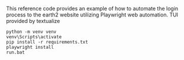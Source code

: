 This reference code provides an example of how to automate the login process to the earth2 website utilizing Playwright web automation.  TUI provided by textualize

```
python -m venv venv
venv\Scripts\activate
pip install -r requirements.txt
playwright install
run.bat
```